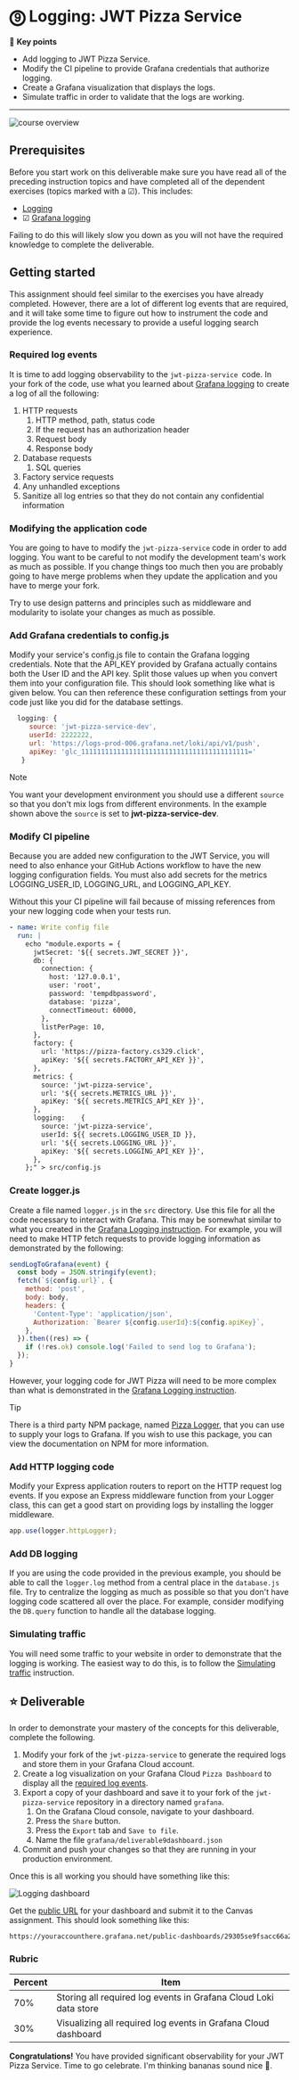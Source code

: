 # ⓽ Logging: JWT Pizza Service

🔑 **Key points**

- Add logging to JWT Pizza Service.
- Modify the CI pipeline to provide Grafana credentials that authorize logging.
- Create a Grafana visualization that displays the logs.
- Simulate traffic in order to validate that the logs are working.

---

![course overview](../sharedImages/courseOverview.png)

## Prerequisites

Before you start work on this deliverable make sure you have read all of the preceding instruction topics and have completed all of the dependent exercises (topics marked with a ☑). This includes:

- [Logging](../logging/logging.md)
- ☑ [Grafana logging](../grafanaLogging/grafanaLogging.md)

Failing to do this will likely slow you down as you will not have the required knowledge to complete the deliverable.

## Getting started

This assignment should feel similar to the exercises you have already completed. However, there are a lot of different log events that are required, and it will take some time to figure out how to instrument the code and provide the log events necessary to provide a useful logging search experience.

### Required log events

It is time to add logging observability to the `jwt-pizza-service `code. In your fork of the code, use what you learned about [Grafana logging](../grafanaLogging/grafanaLogging.md) to create a log of all the following:

1. HTTP requests
   1. HTTP method, path, status code
   1. If the request has an authorization header
   1. Request body
   1. Response body
1. Database requests
   1. SQL queries
1. Factory service requests
1. Any unhandled exceptions
1. Sanitize all log entries so that they do not contain any confidential information

### Modifying the application code

You are going to have to modify the `jwt-pizza-service` code in order to add logging. You want to be careful to not modify the development team's work as much as possible. If you change things too much then you are probably going to have merge problems when they update the application and you have to merge your fork.

Try to use design patterns and principles such as middleware and modularity to isolate your changes as much as possible.

### Add Grafana credentials to config.js

Modify your service's config.js file to contain the Grafana logging credentials. Note that the API_KEY provided by Grafana actually contains both the User ID and the API key. Split those values up when you convert them into your configuration file. This should look something like what is given below. You can then reference these configuration settings from your code just like you did for the database settings.

```js
  logging: {
     source: 'jwt-pizza-service-dev',
     userId: 2222222,
     url: 'https://logs-prod-006.grafana.net/loki/api/v1/push',
     apiKey: 'glc_111111111111111111111111111111111111111111='
   }
```

> [!NOTE]
>
> You want your development environment you should use a different `source` so that you don't mix logs from different environments. In the example shown above the `source` is set to **jwt-pizza-service-dev**.

### Modify CI pipeline

Because you are added new configuration to the JWT Service, you will need to also enhance your GitHub Actions workflow to have the new logging configuration fields. You must also add secrets for the metrics LOGGING_USER_ID, LOGGING_URL, and LOGGING_API_KEY.

Without this your CI pipeline will fail because of missing references from your new logging code when your tests run.

```yml
- name: Write config file
  run: |
    echo "module.exports = {
      jwtSecret: '${{ secrets.JWT_SECRET }}',
      db: {
        connection: {
          host: '127.0.0.1',
          user: 'root',
          password: 'tempdbpassword',
          database: 'pizza',
          connectTimeout: 60000,
        },
        listPerPage: 10,
      },
      factory: {
        url: 'https://pizza-factory.cs329.click',
        apiKey: '${{ secrets.FACTORY_API_KEY }}',
      },
      metrics: {
        source: 'jwt-pizza-service',
        url: '${{ secrets.METRICS_URL }}',
        apiKey: '${{ secrets.METRICS_API_KEY }}',
      },  
      logging:    {
        source: 'jwt-pizza-service',
        userId: ${{ secrets.LOGGING_USER_ID }},
        url: '${{ secrets.LOGGING_URL }}',
        apiKey: '${{ secrets.LOGGING_API_KEY }}',
      },
    };" > src/config.js
```

### Create logger.js

Create a file named `logger.js` in the `src` directory. Use this file for all the code necessary to interact with Grafana. This may be somewhat similar to what you created in the [Grafana Logging instruction](../grafanaLogging/grafanaLogging.md). For example, you will need to make HTTP fetch requests to provide logging information as demonstrated by the following:

```js
sendLogToGrafana(event) {
  const body = JSON.stringify(event);
  fetch(`${config.url}`, {
    method: 'post',
    body: body,
    headers: {
      'Content-Type': 'application/json',
      Authorization: `Bearer ${config.userId}:${config.apiKey}`,
    },
  }).then((res) => {
    if (!res.ok) console.log('Failed to send log to Grafana');
  });
}
```

However, your logging code for JWT Pizza will need to be more complex than what is demonstrated in the [Grafana Logging instruction](../grafanaLogging/grafanaLogging.md).

> [!TIP]
>
> There is a third party NPM package, named [Pizza Logger](https://www.npmjs.com/package/pizza-logger), that you can use to supply your logs to Grafana. If you wish to use this package, you can view the documentation on NPM for more information.

### Add HTTP logging code

Modify your Express application routers to report on the HTTP request log events. If you expose an Express middleware function from your Logger class, this can get a good start on providing logs by installing the logger middleware.

```js
app.use(logger.httpLogger);
```

### Add DB logging

If you are using the code provided in the previous example, you should be able to call the `logger.log` method from a central place in the `database.js` file. Try to centralize the logging as much as possible so that you don't have logging code scattered all over the place. For example, consider modifying the `DB.query` function to handle all the database logging.

### Simulating traffic

You will need some traffic to your website in order to demonstrate that the logging is working. The easiest way to do this, is to follow the [Simulating traffic](../simulatingTraffic/simulatingTraffic.md) instruction.

## ⭐ Deliverable

In order to demonstrate your mastery of the concepts for this deliverable, complete the following.

1. Modify your fork of the `jwt-pizza-service` to generate the required logs and store them in your Grafana Cloud account.
1. Create a log visualization on your Grafana Cloud `Pizza Dashboard` to display all the [required log events](#required-log-events).
1. Export a copy of your dashboard and save it to your fork of the `jwt-pizza-service` repository in a directory named `grafana`.
   1. On the Grafana Cloud console, navigate to your dashboard.
   1. Press the `Share` button.
   1. Press the `Export` tab and `Save to file`.
   1. Name the file `grafana/deliverable9dashboard.json`
1. Commit and push your changes so that they are running in your production environment.

Once this is all working you should have something like this:

![Logging dashboard](loggingDashboard.png)

Get the [public URL](../visualizingMetrics/visualizingMetrics.md#make-your-dashboard-public) for your dashboard and submit it to the Canvas assignment. This should look something like this:

```txt
https://youraccounthere.grafana.net/public-dashboards/29305se9fsacc66a21fa91899b75734
```

### Rubric

| Percent | Item                                                             |
| ------- | ---------------------------------------------------------------- |
| 70%     | Storing all required log events in Grafana Cloud Loki data store |
| 30%     | Visualizing all required log events in Grafana Cloud dashboard   |

**Congratulations!** You have provided significant observability for your JWT Pizza Service. Time to go celebrate. I'm thinking bananas sound nice 🍌.
